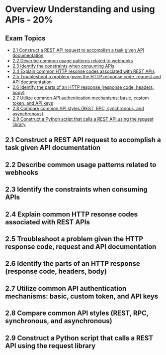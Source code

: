 # Overview Understanding and using APIs - 20%

## Exam Topics
<!-- Links for ToC -->
- [2.1 Construct a REST API request to accomplish a task given API documentation][2.1]
- [2.2 Describe common usage patterns related to webhooks][2.2]
- [2.3 Identify the constraints when consuming APIs][2.3]
- [2.4 Explain common HTTP resonse codes associated with REST APIs][2.4]
- [2.5 Troubleshoot a problem given the HTTP response code, request and API documentation][2.5]
- [2.6 Identify the parts of an HTTP response (response code, headers,
  body)][2.6]
- [2.7 Utilize common API authentication mechanisms: basic, custom token, and API keys][2.7]
- [2.8 Compare common API styles (REST, RPC, synchronous, and
  asynchronous)][2.8]
- [2.9 Construct a Python script that calls a REST API using the request library ][2.9]

[2.1]: #21-construct-a-rest-api-request-to-accomplish-a-task-given-api-documentation
[2.2]: #22-describe-common-usage-patterns-related-to-webhooks
[2.3]: #23-identify-the-constraints-when-consuming-apis
[2.4]: #24-explain-common-http-resonse-codes-associated-with-rest-apis
[2.5]: #25-troubleshoot-a-problem-given-the-http-response-code-request-and-api-documentation
[2.6]: #26-identify-the-parts-of-an-http-response-response-code-headers-body
[2.7]: #27-utilize-common-api-authentication-mechanisms-basic-custom-token-and-api-keys
[2.8]: #28-compare-common-api-styles-rest-rpc-synchronous-and-asynchronous
[2.9]: #29-construct-a-python-script-that-calls-a-rest-api-using-request-library

<!-- End of Links for ToC -->

## 2.1 Construct a REST API request to accomplish a task given API documentation
## 2.2 Describe common usage patterns related to webhooks
## 2.3 Identify the constraints when consuming APIs
## 2.4 Explain common HTTP resonse codes associated with REST APIs
## 2.5 Troubleshoot a problem given the HTTP response code, request and API documentation
## 2.6 Identify the parts of an HTTP response (response code, headers, body)
## 2.7 Utilize common API authentication mechanisms: basic, custom token, and API keys
## 2.8 Compare common API styles (REST, RPC, synchronous, and asynchronous)
## 2.9 Construct a Python script that calls a REST API using the request library
